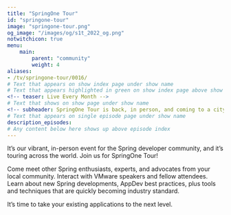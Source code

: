 ```yaml
---
title: "SpringOne Tour"
id: "springone-tour"
image: "springone-tour.png"
og_image: "/images/og/s1t_2022_og.png"
notwitchicon: true
menu:
    main:
        parent: "community"
        weight: 4
aliases:
- /tv/springone-tour/0016/
# Text that appears on show index page under show name
# Text that appears highlighted in green on show index page above show name
<!-- teaser: Live Every Month -->
# Text that shows on show page under show name
<!-- subheader: SpringOne Tour is back, in person, and coming to a city near you! -->
# Text that appears on single episode page under show name
description_episodes:
# Any content below here shows up above episode index
---
```


It’s our vibrant, in-person event for the Spring developer community, and it’s touring across the world. Join us for SpringOne Tour!

Come meet other Spring enthusiasts, experts, and advocates from your local community. Interact with VMware speakers and fellow attendees. Learn about new Spring developments, AppDev best practices, plus tools and techniques that are quickly becoming industry standard.

It’s time to take your existing applications to the next level.
